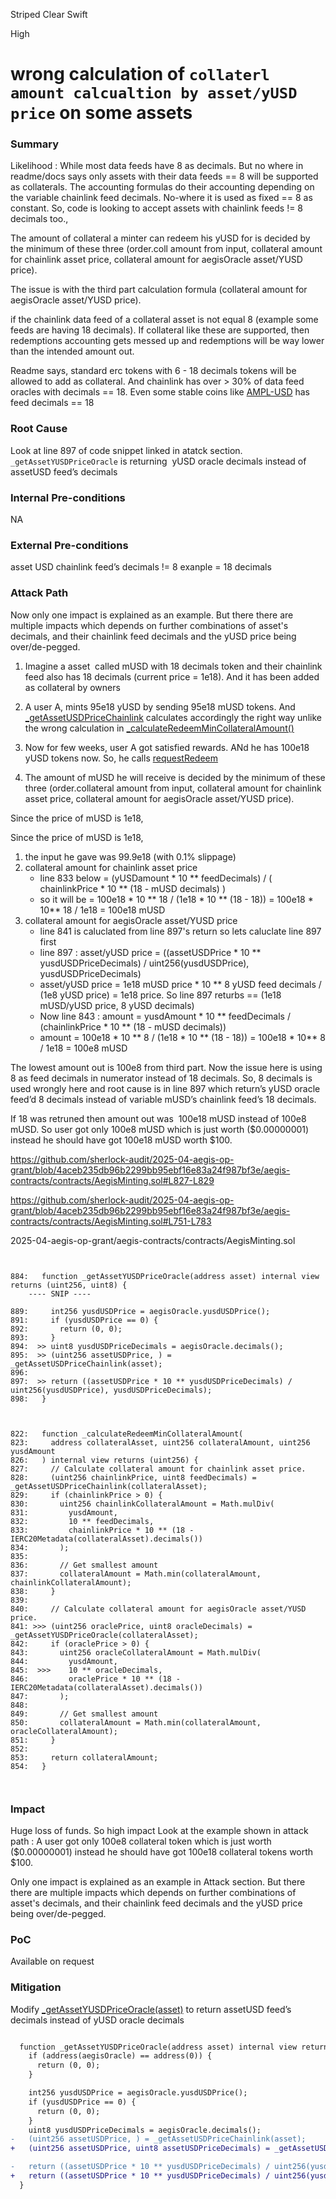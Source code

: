Striped Clear Swift

High

# wrong calculation of `collaterl amount calcualtion by asset/yUSD price` on some assets

### Summary

Likelihood : While most data feeds have 8 as decimals. But no where in readme/docs says only assets with their data feeds == 8 will be supported as collaterals. The accounting formulas do their accounting depending on the variable chainlink feed decimals. No-where it is used as fixed == 8 as constant. So, code is looking to accept assets with chainlink feeds != 8 decimals too.,

The amount of collateral a minter can redeem his yUSD for is decided by the minimum of these three (order.coll amount from input, collateral amount for chainlink asset price, collateral amount for aegisOracle asset/YUSD price).

The issue is with the third part calculation formula (collateral amount for aegisOracle asset/YUSD price).

if the chainlink data feed of a collateral asset is not equal 8 (example some feeds are having 18 decimals). If collateral like these are supported, then redemptions accounting gets messed up and redemptions will be way lower than the intended amount out.

Readme says, standard erc tokens with 6 - 18 decimals tokens will be allowed to add as collateral. And chainlink has over > 30% of data feed oracles with decimals == 18. Even some stable coins like [AMPL-USD](https://etherscan.io/address/0xe20CA8D7546932360e37E9D72c1a47334af57706#readContract#F3) has feed decimals == 18

### Root Cause

Look at line 897 of code snippet linked in atatck section. `_getAssetYUSDPriceOracle` is returning  yUSD oracle decimals instead of assetUSD feed’s decimals

### Internal Pre-conditions

NA

### External Pre-conditions

asset USD chainlink feed’s decimals != 8
exanple = 18 decimals

### Attack Path

Now only one impact is explained as an example. But there there are multiple impacts which depends on further combinations of asset's decimals, and their chainlink feed decimals and the yUSD price being over/de-pegged.

1. Imagine a asset  called mUSD with 18 decimals token and their chainlink feed also has 18 decimals (current price = 1e18). And it has been added as collateral by owners

2. A user A, mints 95e18 yUSD by sending 95e18 mUSD tokens. And [_getAssetUSDPriceChainlink](hhttps://github.com/sherlock-audit/2025-04-aegis-op-grant/blob/4aceb235db96b2299bb95ebf16e83a24f987bf3e/aegis-contracts/contracts/AegisMinting.sol#L735-L749) calculates accordingly the right way unlike the wrong calculation in [_calculateRedeemMinCollateralAmount()](https://github.com/sherlock-audit/2025-04-aegis-op-grant/blob/4aceb235db96b2299bb95ebf16e83a24f987bf3e/aegis-contracts/contracts/AegisMinting.sol#L770-L779)

3. Now for few weeks, user A got satisfied rewards. ANd he has 100e18 yUSD tokens now. So, he calls [requestRedeem](https://github.com/sherlock-audit/2025-04-aegis-op-grant/blob/4aceb235db96b2299bb95ebf16e83a24f987bf3e/aegis-contracts/contracts/AegisMinting.sol#L277-L307)

4. The amount of mUSD he will receive is decided by the minimum of these three (order.collateral amount from input, collateral amount for chainlink asset price, collateral amount for aegisOracle asset/YUSD price).

Since the price of mUSD is 1e18,

Since the price of mUSD is 1e18, 
1. the input he gave was 99.9e18 (with 0.1% slippage)
2. collateral amount for chainlink asset price
    - line 833 below = (yUSDamount * 10 ** feedDecimals) / ( chainlinkPrice * 10 ** (18 - mUSD decimals) )
    - so  it will be = 100e18 * 10 ** 18 / (1e18 * 10 ** (18 - 18)) =  100e18 * 10** 18 / 1e18 = 100e18 mUSD
3. collateral amount for aegisOracle asset/YUSD price
    - line 841 is caluclated from line 897's return so lets caluclate line 897 first
    - line 897 : asset/yUSD price = ((assetUSDPrice * 10 ** yusdUSDPriceDecimals) / uint256(yusdUSDPrice), yusdUSDPriceDecimals)
    - asset/yUSD price = 1e18 mUSD price * 10 ** 8 yUSD feed decimals / (1e8 yUSD price) = 1e18 price. So line 897 returbs == (1e18 mUSD/yUSD price, 8 yUSD decimals)
    - Now line 843 : amount = yusdAmount * 10 ** feedDecimals / (chainlinkPrice * 10 ** (18 - mUSD decimals))
    - amount = 100e18 * 10 ** 8 / (1e18 * 10 ** (18 - 18)) = 100e18 * 10** 8 / 1e18 = 100e8 mUSD

The lowest amount out is 100e8 from third part.
Now the issue here is using 8 as feed decimals in numerator instead of 18 decimals. So, 8 decimals is used wrongly here and root cause is in line 897 which return’s yUSD oracle feed’d 8 decimals instead of variable mUSD’s chainlink feed’s 18 decimals.

If 18 was retruned then amount out was  100e18 mUSD instead of 100e8 mUSD. So user got only 100e8 mUSD which is just worth ($0.00000001) instead he should have got 100e18 mUSD worth $100.

https://github.com/sherlock-audit/2025-04-aegis-op-grant/blob/4aceb235db96b2299bb95ebf16e83a24f987bf3e/aegis-contracts/contracts/AegisMinting.sol#L827-L829

https://github.com/sherlock-audit/2025-04-aegis-op-grant/blob/4aceb235db96b2299bb95ebf16e83a24f987bf3e/aegis-contracts/contracts/AegisMinting.sol#L751-L783

2025-04-aegis-op-grant/aegis-contracts/contracts/AegisMinting.sol

```solidity


884:   function _getAssetYUSDPriceOracle(address asset) internal view returns (uint256, uint8) {
    ---- SNIP ----

889:     int256 yusdUSDPrice = aegisOracle.yusdUSDPrice();
891:     if (yusdUSDPrice == 0) {
892:       return (0, 0);
893:     }
894:  >> uint8 yusdUSDPriceDecimals = aegisOracle.decimals();
895:  >> (uint256 assetUSDPrice, ) = _getAssetUSDPriceChainlink(asset);
896:  
897:  >> return ((assetUSDPrice * 10 ** yusdUSDPriceDecimals) / uint256(yusdUSDPrice), yusdUSDPriceDecimals);
898:   }



822:   function _calculateRedeemMinCollateralAmount(
823:     address collateralAsset, uint256 collateralAmount, uint256 yusdAmount
826:   ) internal view returns (uint256) {
827:     // Calculate collateral amount for chainlink asset price.
828:     (uint256 chainlinkPrice, uint8 feedDecimals) = _getAssetUSDPriceChainlink(collateralAsset);
829:     if (chainlinkPrice > 0) {
830:       uint256 chainlinkCollateralAmount = Math.mulDiv(
831:         yusdAmount,
832:         10 ** feedDecimals,
833:         chainlinkPrice * 10 ** (18 - IERC20Metadata(collateralAsset).decimals())
834:       );
835: 
836:       // Get smallest amount
837:       collateralAmount = Math.min(collateralAmount, chainlinkCollateralAmount);
838:     }
839: 
840:     // Calculate collateral amount for aegisOracle asset/YUSD price.
841: >>> (uint256 oraclePrice, uint8 oracleDecimals) = _getAssetYUSDPriceOracle(collateralAsset);
842:     if (oraclePrice > 0) {
843:       uint256 oracleCollateralAmount = Math.mulDiv(
844:         yusdAmount,
845:  >>>    10 ** oracleDecimals, 
846:         oraclePrice * 10 ** (18 - IERC20Metadata(collateralAsset).decimals())
847:       );
848: 
849:       // Get smallest amount
850:       collateralAmount = Math.min(collateralAmount, oracleCollateralAmount);
851:     }
852: 
853:     return collateralAmount;
854:   }



```

### Impact

Huge loss of funds. So high impact
Look at the example shown in attack path :
A user got only 100e8 collateral token which is just worth ($0.00000001) instead he should have got 100e18 collateral tokens worth $100.

Only one impact is explained as an example in Attack section. But there there are multiple impacts which depends on further combinations of asset's decimals, and their chainlink feed decimals and the yUSD price being over/de-pegged.

### PoC

Available on request

### Mitigation

Modify [_getAssetYUSDPriceOracle(asset)](https://github.com/sherlock-audit/2025-04-aegis-op-grant/blob/4aceb235db96b2299bb95ebf16e83a24f987bf3e/aegis-contracts/contracts/AegisMinting.sol#L827-L829) to return assetUSD feed’s decimals instead of yUSD oracle decimals

```diff

  function _getAssetYUSDPriceOracle(address asset) internal view returns (uint256, uint8) {
    if (address(aegisOracle) == address(0)) {
      return (0, 0);
    }

    int256 yusdUSDPrice = aegisOracle.yusdUSDPrice();
    if (yusdUSDPrice == 0) {
      return (0, 0);
    }
    uint8 yusdUSDPriceDecimals = aegisOracle.decimals();
-   (uint256 assetUSDPrice, ) = _getAssetUSDPriceChainlink(asset);
+   (uint256 assetUSDPrice, uint8 assetUSDPriceDecimals) = _getAssetUSDPriceChainlink(asset);

-   return ((assetUSDPrice * 10 ** yusdUSDPriceDecimals) / uint256(yusdUSDPrice), yusdUSDPriceDecimals);
+   return ((assetUSDPrice * 10 ** yusdUSDPriceDecimals) / uint256(yusdUSDPrice), assetUSDPriceDecimals);
  }
  
```
  

